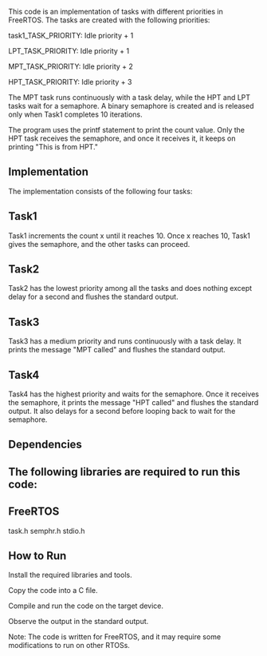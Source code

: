 
This code is an implementation of tasks with different priorities in FreeRTOS. The tasks are created with the following priorities:

task1_TASK_PRIORITY: Idle priority + 1

LPT_TASK_PRIORITY: Idle priority + 1

MPT_TASK_PRIORITY: Idle priority + 2

HPT_TASK_PRIORITY: Idle priority + 3

The MPT task runs continuously with a task delay, while the HPT and LPT tasks wait for a semaphore. A binary semaphore is created and is released only when Task1 completes 10 iterations.

The program uses the printf statement to print the count value. Only the HPT task receives the semaphore, and once it receives it, it keeps on printing "This is from HPT."

<h2>Implementation</h2>
The implementation consists of the following four tasks:

<h2>Task1</h2>
Task1 increments the count x until it reaches 10. Once x reaches 10, Task1 gives the semaphore, and the other tasks can proceed.

<h2>Task2</h2>
Task2 has the lowest priority among all the tasks and does nothing except delay for a second and flushes the standard output.

<h2>Task3</h2>
Task3 has a medium priority and runs continuously with a task delay. It prints the message "MPT called" and flushes the standard output.

<h2>Task4</h2>
Task4 has the highest priority and waits for the semaphore. Once it receives the semaphore, it prints the message "HPT called" and flushes the standard output. It also delays for a second before looping back to wait for the semaphore.

<h2>Dependencies<h2>
The following libraries are required to run this code:

<h2>FreeRTOS</h2>
  
task.h
semphr.h
stdio.h
  
<h2>How to Run</h2>
  
Install the required libraries and tools.
  
Copy the code into a C file.
  
Compile and run the code on the target device.
  
Observe the output in the standard output.
  
Note: The code is written for FreeRTOS, and it may require some modifications to run on other RTOSs.
